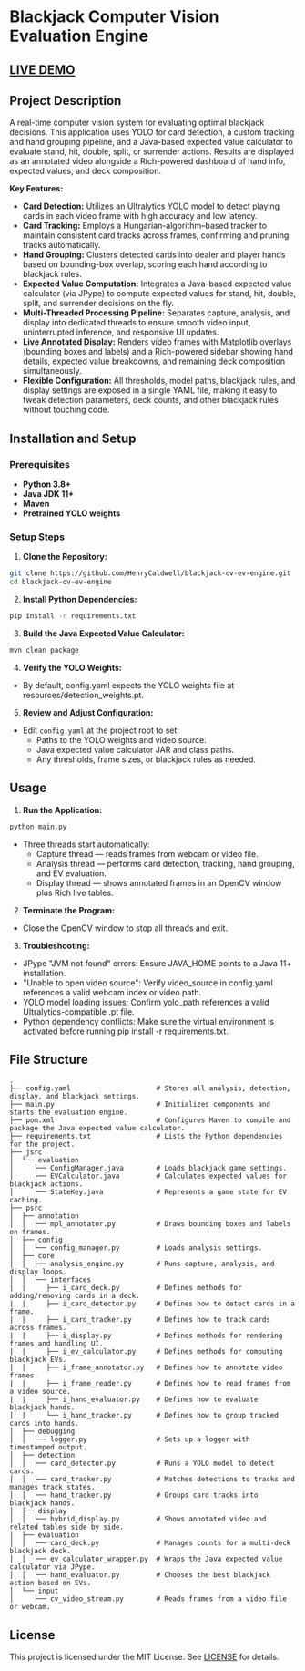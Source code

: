 # Blackjack Computer Vision Evaluation Engine

## [LIVE DEMO](https://www.youtube.com/watch?v=opMLxb1acOM)

## Project Description

A real-time computer vision system for evaluating optimal blackjack decisions. This application uses YOLO for card detection, a custom tracking and hand grouping pipeline, and a Java-based expected value calculator to evaluate stand, hit, double, split, or surrender actions. Results are displayed as an annotated video alongside a Rich-powered dashboard of hand info, expected values, and deck composition.

**Key Features:**

- **Card Detection:** Utilizes an Ultralytics YOLO model to detect playing cards in each video frame with high accuracy and low latency.
- **Card Tracking:** Employs a Hungarian-algorithm–based tracker to maintain consistent card tracks across frames, confirming and pruning tracks automatically.
- **Hand Grouping:** Clusters detected cards into dealer and player hands based on bounding-box overlap, scoring each hand according to blackjack rules.
- **Expected Value Computation:** Integrates a Java-based expected value calculator (via JPype) to compute expected values for stand, hit, double, split, and surrender decisions on the fly.
- **Multi-Threaded Processing Pipeline:** Separates capture, analysis, and display into dedicated threads to ensure smooth video input, uninterrupted inference, and responsive UI updates.
- **Live Annotated Display:** Renders video frames with Matplotlib overlays (bounding boxes and labels) and a Rich-powered sidebar showing hand details, expected value breakdowns, and remaining deck composition simultaneously.
- **Flexible Configuration:** All thresholds, model paths, blackjack rules, and display settings are exposed in a single YAML file, making it easy to tweak detection parameters, deck counts, and other blackjack rules without touching code.

## Installation and Setup

### Prerequisites

- **Python 3.8+**
- **Java JDK 11+**
- **Maven**
- **Pretrained YOLO weights**

### Setup Steps

1. **Clone the Repository:**

```bash
git clone https://github.com/HenryCaldwell/blackjack-cv-ev-engine.git
cd blackjack-cv-ev-engine
```

2. **Install Python Dependencies:**

```bash
pip install -r requirements.txt
```

3. **Build the Java Expected Value Calculator:**

```bash
mvn clean package
```

4. **Verify the YOLO Weights:**

- By default, config.yaml expects the YOLO weights file at resources/detection_weights.pt.

5. **Review and Adjust Configuration:**

- Edit `config.yaml` at the project root to set:
  - Paths to the YOLO weights and video source.
  - Java expected value calculator JAR and class paths.
  - Any thresholds, frame sizes, or blackjack rules as needed.

## Usage

1. **Run the Application:**

```bash
python main.py
```

- Three threads start automatically:
  - Capture thread — reads frames from webcam or video file.
  - Analysis thread — performs card detection, tracking, hand grouping, and EV evaluation.
  - Display thread — shows annotated frames in an OpenCV window plus Rich live tables.

2. **Terminate the Program:**

- Close the OpenCV window to stop all threads and exit.

3. **Troubleshooting:**

- JPype "JVM not found" errors: Ensure JAVA_HOME points to a Java 11+ installation.
- "Unable to open video source": Verify video_source in config.yaml references a valid webcam index or video path.
- YOLO model loading issues: Confirm yolo_path references a valid Ultralytics-compatible .pt file.
- Python dependency conflicts: Make sure the virtual environment is activated before running pip install -r requirements.txt.

## File Structure

```
.
├── config.yaml                     # Stores all analysis, detection, display, and blackjack settings.
├── main.py                         # Initializes components and starts the evaluation engine.
├── pom.xml                         # Configures Maven to compile and package the Java expected value calculator.
├── requirements.txt                # Lists the Python dependencies for the project.
├── jsrc
│  └── evaluation
│     ├── ConfigManager.java        # Loads blackjack game settings.
│     ├── EVCalculator.java         # Calculates expected values for blackjack actions.
│     └── StateKey.java             # Represents a game state for EV caching.
├── psrc
│  ├── annotation
│  │  └── mpl_annotator.py          # Draws bounding boxes and labels on frames.
│  ├── config
│  │  └── config_manager.py         # Loads analysis settings.
│  ├── core
│  │  ├── analysis_engine.py        # Runs capture, analysis, and display loops.
│  │  └── interfaces
|  |     ├── i_card_deck.py         # Defines methods for adding/removing cards in a deck.
|  |     ├── i_card_detector.py     # Defines how to detect cards in a frame.
|  |     ├── i_card_tracker.py      # Defines how to track cards across frames.
|  |     ├── i_display.py           # Defines methods for rendering frames and handling UI.
|  |     ├── i_ev_calculator.py     # Defines methods for computing blackjack EVs.
|  |     ├── i_frame_annotator.py   # Defines how to annotate video frames.
|  |     ├── i_frame_reader.py      # Defines how to read frames from a video source.
|  |     ├── i_hand_evaluator.py    # Defines how to evaluate blackjack hands.
|  |     └── i_hand_tracker.py      # Defines how to group tracked cards into hands.
│  ├── debugging
│  │  └── logger.py                 # Sets up a logger with timestamped output.
│  ├── detection
│  │  ├── card_detector.py          # Runs a YOLO model to detect cards.
│  │  ├── card_tracker.py           # Matches detections to tracks and manages track states.
│  │  └── hand_tracker.py           # Groups card tracks into blackjack hands.
│  ├── display
│  │  └── hybrid_display.py         # Shows annotated video and related tables side by side.
│  ├── evaluation
│  │  ├── card_deck.py              # Manages counts for a multi-deck blackjack deck.
│  │  ├── ev_calculator_wrapper.py  # Wraps the Java expected value calculator via JPype.
│  │  └── hand_evaluator.py         # Chooses the best blackjack action based on EVs.
│  └── input
│     └── cv_video_stream.py        # Reads frames from a video file or webcam.
```

## License

This project is licensed under the MIT License. See [LICENSE](LICENSE) for details.
